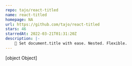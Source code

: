 ```yaml
---
repo: tajo/react-titled
name: react-titled
homepage: NA
url: https://github.com/tajo/react-titled
stars: 46
starredAt: 2022-03-21T01:31:20Z
description: |-
    📃 Set document.title with ease. Nested. Flexible.
---
```


[object Object]
